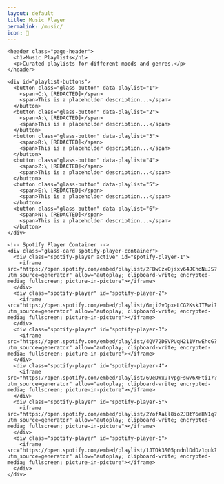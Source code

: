 ```yaml
---
layout: default
title: Music Player
permalink: /music/
icon: 🎵
---
```


<div class="main-content">

  <!-- Master Music Container -->
  <div class="glass-panel">
  
    <header class="page-header">
      <h1>Music Playlists</h1>
      <p>Curated playlists for different moods and genres.</p>
    </header>

    <div id="playlist-buttons">
      <button class="glass-button" data-playlist="1">
        <span>C:\ [REDACTED]</span>
        <span>This is a placeholder description...</span>
      </button>
      <button class="glass-button" data-playlist="2">
        <span>A:\ [REDACTED]</span>
        <span>This is a placeholder description...</span>
      </button>
      <button class="glass-button" data-playlist="3">
        <span>R:\ [REDACTED]</span>
        <span>This is a placeholder description...</span>
      </button>
      <button class="glass-button" data-playlist="4">
        <span>Z:\ [REDACTED]</span>
        <span>This is a placeholder description...</span>
      </button>
      <button class="glass-button" data-playlist="5">
        <span>E:\ [REDACTED]</span>
        <span>This is a placeholder description...</span>
      </button>
      <button class="glass-button" data-playlist="6">
        <span>N:\ [REDACTED]</span>
        <span>This is a placeholder description...</span>
      </button>
    </div>

    <!-- Spotify Player Container -->
    <div class="glass-card spotify-player-container">
      <div class="spotify-player active" id="spotify-player-1">
        <iframe src="https://open.spotify.com/embed/playlist/2FBwEzxQjsxv64JChoNuJS?utm_source=generator" allow="autoplay; clipboard-write; encrypted-media; fullscreen; picture-in-picture"></iframe>
      </div>
      <div class="spotify-player" id="spotify-player-2">
        <iframe src="https://open.spotify.com/embed/playlist/6mjiGvDpxeLCG2KskJTBwi?utm_source=generator" allow="autoplay; clipboard-write; encrypted-media; fullscreen; picture-in-picture"></iframe>
      </div>
      <div class="spotify-player" id="spotify-player-3">
        <iframe src="https://open.spotify.com/embed/playlist/4QV72DSVPUqH211VrwEhcG?utm_source=generator" allow="autoplay; clipboard-write; encrypted-media; fullscreen; picture-in-picture"></iframe>
      </div>
      <div class="spotify-player" id="spotify-player-4">
        <iframe src="https://open.spotify.com/embed/playlist/69eDWxuTvpgFsw76XPti17?utm_source=generator" allow="autoplay; clipboard-write; encrypted-media; fullscreen; picture-in-picture"></iframe>
      </div>
      <div class="spotify-player" id="spotify-player-5">
        <iframe src="https://open.spotify.com/embed/playlist/2YofAall8io2JBtY6eHN1q?utm_source=generator" allow="autoplay; clipboard-write; encrypted-media; fullscreen; picture-in-picture"></iframe>
      </div>
      <div class="spotify-player" id="spotify-player-6">
        <iframe src="https://open.spotify.com/embed/playlist/1JTOk3S05pndnlDdDz1quk?utm_source=generator" allow="autoplay; clipboard-write; encrypted-media; fullscreen; picture-in-picture"></iframe>
      </div>
    </div>
    
  </div> <!-- End Master Music Container -->
  
</div> 
